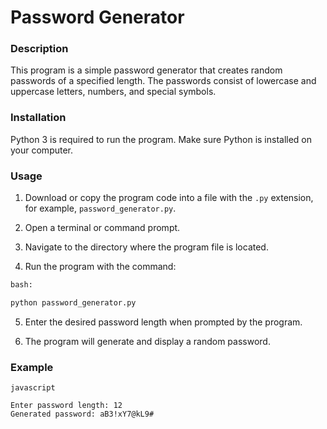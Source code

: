 # Password Generator

### Description
This program is a simple password generator that creates random passwords of a specified length. The passwords consist of lowercase and uppercase letters, numbers, and special symbols.

### Installation

Python 3 is required to run the program. Make sure Python is installed on your computer.

### Usage

  1. Download or copy the program code into a file with the `.py` extension, for example, `password_generator.py`.

  2.  Open a terminal or command prompt.

  3. Navigate to the directory where the program file is located.

  4. Run the program with the command:

```python
bash:

python password_generator.py
```

5. Enter the desired password length when prompted by the program.

6. The program will generate and display a random password.

### Example
```
javascript

Enter password length: 12
Generated password: aB3!xY7@kL9#
```
